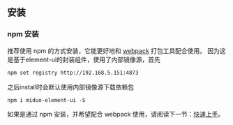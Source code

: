 ## 安装

### npm 安装

推荐使用 npm 的方式安装，它能更好地和 [webpack](https://webpack.js.org/) 打包工具配合使用。
因为这是基于element-ui的封装组件，使用了内部镜像源，首先
```bash
npm set registry http://192.168.5.151:4873
```
之后install时会默认使用内部镜像源下载依赖包
```shell
npm i miduo-element-ui -S
```

如果是通过 npm 安装，并希望配合 webpack 使用，请阅读下一节：[快速上手](/#/zh-CN/component/quickstart)。

